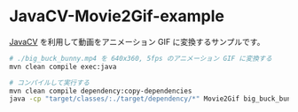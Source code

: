 # JavaCV-Movie2Gif-example

[JavaCV](https://github.com/bytedeco/javacv) を利用して動画をアニメーション GIF に変換するサンプルです。

```bash
# ./big_buck_bunny.mp4 を 640x360, 5fps のアニメーション GIF に変換する
mvn clean compile exec:java
```

```bash
# コンパイルして実行する
mvn clean compile dependency:copy-dependencies 
java -cp "target/classes/:./target/dependency/*" Movie2Gif big_buck_bunny.mp4 640 360 5
```